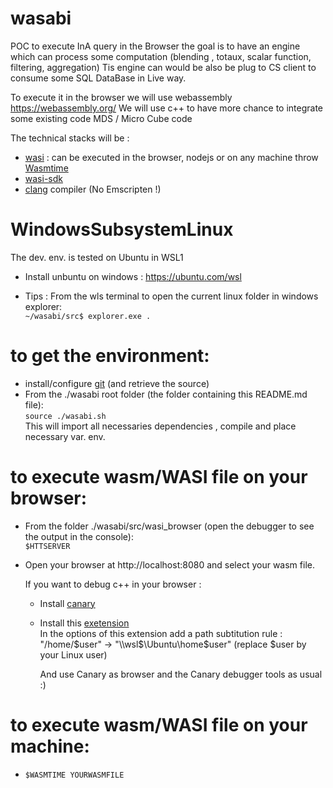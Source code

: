 
# wasabi
POC to execute InA query in the Browser the goal is to have an engine which can process some computation (blending , totaux, scalar function, filtering, aggregation)
Tis engine can would be also be plug to CS client to consume some SQL DataBase in  Live way.

To execute it in the browser we will use webassembly https://webassembly.org/
We will use c++ to have more chance to integrate some existing code MDS / Micro Cube code  

The technical stacks will be :  
  - [wasi](https://wasi.dev/)        : can be executed in the browser, nodejs or on any machine throw [Wasmtime](https://wasmtime.dev/)      
  - [wasi-sdk](https://github.com/WebAssembly/wasi-sdk)  
  - [clang](https://clang.llvm.org/) compiler (No Emscripten !)  

# WindowsSubsystemLinux
The dev. env. is tested on Ubuntu in WSL1
  - Install unbuntu on windows :
     https://ubuntu.com/wsl

  - Tips : From the wls terminal to open the current linux folder in windows explorer:  
    <code>~/wasabi/src$ explorer.exe .</code>
  
 # to get the environment:
  
  - install/configure [git](https://teams.microsoft.com/l/entity/com.microsoft.teamspace.tab.wiki/tab::a8896480-ec96-4bc1-91fd-1f3baa4c22b9?context=%7B%22subEntityId%22%3A%22%7B%5C%22pageId%5C%22%3A16%2C%5C%22origin%5C%22%3A2%7D%22%2C%22channelId%22%3A%2219%3Afbca808d7716451fa3cf0a9679cb6970%40thread.tacv2%22%7D&tenantId=42f7676c-f455-423c-82f6-dc2d99791af7) (and retrieve the source)
  - From the ./wasabi root folder (the folder containing this README.md file):  
     `source ./wasabi.sh`  
        This will import all necessaries dependencies , compile and place necessary var. env.
 
 # to execute wasm/WASI file on your browser:
   - From the folder ./wasabi/src/wasi_browser (open the debugger to see the output in the console):  
    `$HTTSERVER`
  - Open your browser at http://localhost:8080 and select your wasm file.
  
      If you want to debug c++ in your browser :
      - Install [canary](https://www.google.com/chrome/canary/)
      - Install this [exetension](https://chrome.google.com/webstore/detail/cc%20%20-devtools-support-dwa/pdcpmagijalfljmkmjngeonclgbbannb)  
        In the options of this extension add a path subtitution rule :
          "/home/$user" -> "\\wsl$\Ubuntu\home\$user" (replace $user by your Linux user) 
          
          And use Canary as browser and the Canary debugger tools as usual :)
 
 # to execute wasm/WASI file on your machine:  
   - `$WASMTIME YOURWASMFILE`
 
